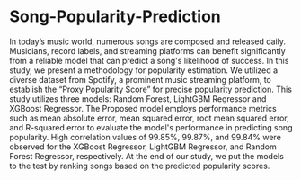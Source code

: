 # Song-Popularity-Prediction
In today’s music world, numerous songs are composed and released daily. Musicians, record labels, and streaming platforms can benefit significantly from a reliable model that can predict a song's likelihood of success. In this study, we present a methodology for popularity estimation. We utilized a diverse dataset from Spotify, a prominent music streaming platform, to establish the “Proxy Popularity Score” for precise popularity prediction. This study utilizes three models: Random Forest, LightGBM Regressor and XGBoost Regressor. The Proposed model employs performance metrics such as mean absolute error, mean squared error, root mean squared error, and R-squared error to evaluate the model's performance in predicting song popularity. High correlation values of 99.85%, 99.87%, and 99.84% were observed for the XGBoost Regressor, LightGBM Regressor, and Random Forest Regressor, respectively. At the end of our study, we put the models to the test by ranking songs based on the predicted popularity scores. 
